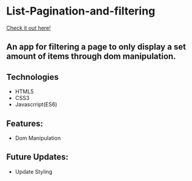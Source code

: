 # List-Pagination-and-filtering


[Check it out here!](https://trrstnn.github.io/List-Pagination-and-filtering/)

## An app for filtering a page to only display a set amount of items through dom manipulation.

## Technologies
* HTML5
* CSS3
* Javascrript(ES6)

## Features:
- Dom Manipulation


## Future Updates: 
- Update Styling
